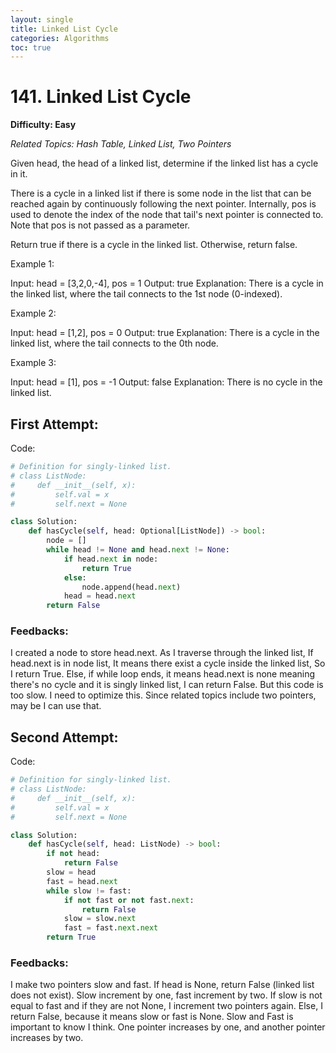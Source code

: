 ```yaml
---
layout: single
title: Linked List Cycle
categories: Algorithms
toc: true
---
```


# 141. Linked List Cycle

**Difficulty: Easy**

*Related Topics: Hash Table, Linked List, Two Pointers*

Given head, the head of a linked list, determine if the linked list has a cycle in it.

There is a cycle in a linked list if there is some node in the list that can be reached again by continuously following the next pointer. Internally, pos is used to denote the index of the node that tail's next pointer is connected to. Note that pos is not passed as a parameter.

Return true if there is a cycle in the linked list. Otherwise, return false.

Example 1:

Input: head = [3,2,0,-4], pos = 1
Output: true
Explanation: There is a cycle in the linked list, where the tail connects to the 1st node (0-indexed).

Example 2:

Input: head = [1,2], pos = 0
Output: true
Explanation: There is a cycle in the linked list, where the tail connects to the 0th node.

Example 3:

Input: head = [1], pos = -1
Output: false
Explanation: There is no cycle in the linked list.

## First Attempt:

Code:
```python
# Definition for singly-linked list.
# class ListNode:
#     def __init__(self, x):
#         self.val = x
#         self.next = None

class Solution:
    def hasCycle(self, head: Optional[ListNode]) -> bool:
        node = []
        while head != None and head.next != None:
            if head.next in node:
                return True
            else:
                node.append(head.next)
            head = head.next
        return False
```        
### Feedbacks: 
I created a node to store head.next. As I traverse through the linked list, If head.next is in node list, It means there exist a cycle
inside the linked list, So I return True. Else, if while loop ends, it means head.next is none meaning there's no cycle and it is singly linked list,
I can return False. But this code is too slow. I need to optimize this. Since related topics include two pointers, may be I can use that.

## Second Attempt:

Code:
```python
# Definition for singly-linked list.
# class ListNode:
#     def __init__(self, x):
#         self.val = x
#         self.next = None

class Solution:
    def hasCycle(self, head: ListNode) -> bool:
        if not head:
            return False
        slow = head
        fast = head.next
        while slow != fast:
            if not fast or not fast.next:
                return False
            slow = slow.next
            fast = fast.next.next
        return True
```        
### Feedbacks: 
I make two pointers slow and fast. If head is None, return False (linked list does not exist). Slow increment by one, fast increment by two.
If slow is not equal to fast and if they are not None, I increment two pointers again. Else, I return False, because it means slow or fast is None.
Slow and Fast is important to know I think. One pointer increases by one, and another pointer increases by two.